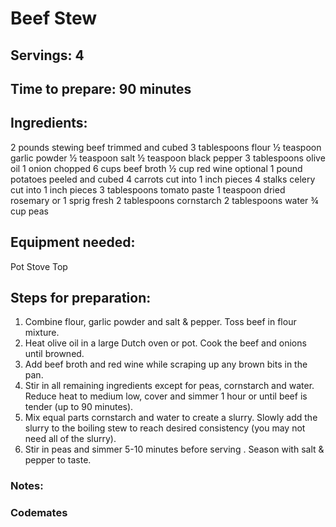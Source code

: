 # Beef Stew

## Servings: 4

## Time to prepare: 90 minutes

## Ingredients: 

2 pounds stewing beef trimmed and cubed
3 tablespoons flour
½ teaspoon garlic powder
½ teaspoon salt
½ teaspoon black pepper
3 tablespoons olive oil
1 onion chopped
6 cups beef broth
½ cup red wine optional
1 pound potatoes peeled and cubed
4 carrots cut into 1 inch pieces
4 stalks celery cut into 1 inch pieces
3 tablespoons tomato paste
1 teaspoon dried rosemary or 1 sprig fresh
2 tablespoons cornstarch
2 tablespoons water
¾ cup peas


## Equipment needed:

Pot
Stove Top

## Steps for preparation:

1. Combine flour, garlic powder and salt & pepper. Toss beef in flour mixture. 
2. Heat olive oil in a large Dutch oven or pot. Cook the beef and onions until browned.
3. Add beef broth and red wine while scraping up any brown bits in the pan.
4. Stir in all remaining ingredients except for peas, cornstarch and water. Reduce heat to medium low, cover and simmer 1 hour or until beef is tender (up to 90 minutes).
5. Mix equal parts cornstarch and water to create a slurry. Slowly add the slurry to the boiling stew to reach desired consistency (you may not need all of the slurry).  
6. Stir in peas and simmer 5-10 minutes before serving . Season with salt & pepper to taste.


### Notes:



### Codemates #
